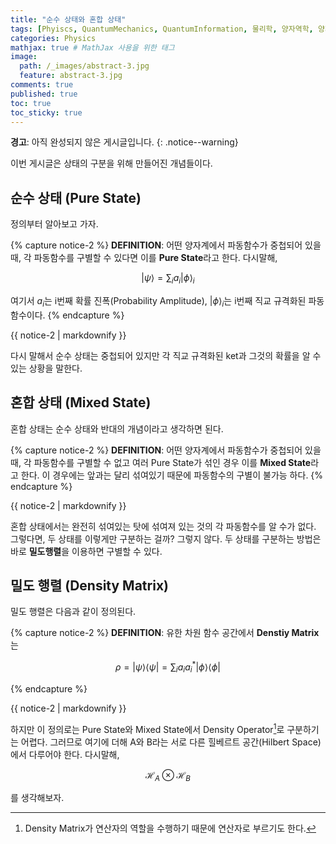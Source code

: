 ```yaml
---
title: "순수 상태와 혼합 상태"
tags: [Phyiscs, QuantumMechanics, QuantumInformation, 물리학, 양자역학, 양자정보] # 태그 입력
categories: Physics
mathjax: true # MathJax 사용을 위한 태그
image:
  path: /_images/abstract-3.jpg
  feature: abstract-3.jpg
comments: true
published: true
toc: true
toc_sticky: true
---
```

**경고**: 아직 완성되지 않은 게시글입니다.
{: .notice--warning}

이번 게시글은 상태의 구분을 위해 만들어진 개념들이다.

## 순수 상태 (Pure State)
정의부터 알아보고 가자.

{% capture notice-2 %}
**DEFINITION**: 어떤 양자계에서 파동함수가 중첩되어 있을 때, 각 파동함수를 구별할 수 있다면 이를 **Pure State**라고 한다. 다시말해,

$$
\vert \psi \rangle = \sum_i a_i\vert \phi \rangle_i
$$

여기서 $a_i$는 i번째 확률 진폭(Probability Amplitude), $\vert \phi \rangle_i$는 i번째 직교 규격화된 파동함수이다.
{% endcapture %}
<div class="notice--info">{{ notice-2 | markdownify }}</div>

다시 말해서 순수 상태는 중첩되어 있지만 각 직교 규격화된 ket과 그것의 확률을 알 수 있는 상황을 말한다. 

## 혼합 상태 (Mixed State)
혼합 상태는 순수 상태와 반대의 개념이라고 생각하면 된다. 

{% capture notice-2 %}
**DEFINITION**: 어떤 양자계에서 파동함수가 중첩되어 있을 때, 각 파동함수를 구별할 수 없고 여러 Pure State가 섞인 경우
이를 **Mixed State**라고 한다. 이 경우에는 앞과는 달리 섞여있기 때문에 파동함수의 구별이 불가능 하다.
{% endcapture %}
<div class="notice--info">{{ notice-2 | markdownify }}</div>

혼합 상태에서는 완전히 섞여있는 탓에 섞여져 있는 것의 각 파동함수를 알 수가 없다. 그렇다면, 두 상태를 이렇게만 구분하는 걸까?
그렇지 않다. 두 상태를 구분하는 방법은 바로 **밀도행렬**을 이용하면 구별할 수 있다.

## 밀도 행렬 (Density Matrix)
밀도 행렬은 다음과 같이 정의된다.

{% capture notice-2 %}
**DEFINITION**: 유한 차원 함수 공간에서 **Denstiy Matrix**는

$$
\rho = \vert \psi \rangle \langle \psi \vert = \sum_i a_ia_i^*\vert\phi\rangle \langle\phi\vert
$$

{% endcapture %}
<div class="notice--info">{{ notice-2 | markdownify }}</div>

하지만 이 정의로는 Pure State와 Mixed State에서 Density Operator[^1]로 구분하기는 어렵다. 그러므로 여기에 더해 A와 B라는 서로 다른 힐베르트 공간(Hilbert Space)에서 다루어야 한다. 다시말해,

$$
\mathcal{H}_A\otimes\mathcal{H}_B
$$

를 생각해보자.

[^1]: Density Matrix가 연산자의 역할을 수행하기 때문에 연산자로 부르기도 한다.